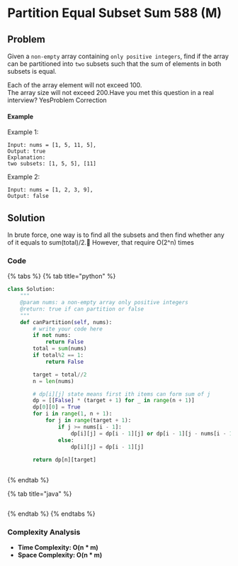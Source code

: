 # Partition Equal Subset Sum 588 \(M\)

## Problem

Given a `non-empty` array containing `only positive integers`, find if the array can be partitioned into `two` subsets such that the sum of elements in both subsets is equal.

Each of the array element will not exceed 100.  
The array size will not exceed 200.Have you met this question in a real interview?  YesProblem Correction

#### Example

Example 1:

```text
Input: nums = [1, 5, 11, 5], 
Output: true
Explanation:
two subsets: [1, 5, 5], [11]
```

Example 2:

```text
Input: nums = [1, 2, 3, 9], 
Output: false
```

## Solution

In brute force, one way is to find all the subsets and then find whether any of it equals to sum\(total\)/2. However, that require O\(2^n\) times

### Code

{% tabs %}
{% tab title="python" %}
```python
class Solution:
    """
    @param nums: a non-empty array only positive integers
    @return: true if can partition or false
    """
    def canPartition(self, nums):
        # write your code here
        if not nums:
            return False
        total = sum(nums)
        if total%2 == 1:
            return False

        target = total//2
        n = len(nums)

        # dp[i][j] state means first ith items can form sum of j
        dp = [[False] * (target + 1) for _ in range(n + 1)]
        dp[0][0] = True
        for i in range(1, n + 1):
            for j in range(target + 1):
                if j >= nums[i - 1]:
                    dp[i][j] = dp[i - 1][j] or dp[i - 1][j - nums[i - 1]]
                else:
                    dp[i][j] = dp[i - 1][j] 
        
        return dp[n][target]
        
```
{% endtab %}

{% tab title="java" %}
```

```
{% endtab %}
{% endtabs %}

### Complexity Analysis

* **Time Complexity: O\(n \* m\)**
* **Space Complexity: O\(n \* m\)**

